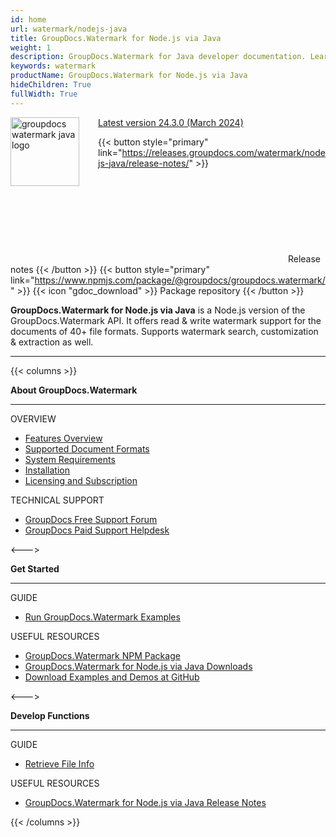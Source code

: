 ```yaml
---
id: home
url: watermark/nodejs-java
title: GroupDocs.Watermark for Node.js via Java
weight: 1
description: GroupDocs.Watermark for Java developer documentation. Learn how to add watermarks using nodejs
keywords: watermark
productName: GroupDocs.Watermark for Node.js via Java
hideChildren: True
fullWidth: True
---
```


<img src="/watermark/nodejs-java/images/home.png" alt="groupdocs watermark java logo" align="left" style="width:110px; margin: 0 30px 0 0"/>

<dt class="flex flex-wrap align-center gdoc-props__meta">
    <a href='https://www.npmjs.com/package/@groupdocs/groupdocs.watermark'>
        <span class="gdoc-props__tag tip">Latest version 24.3.0 (March 2024)</span>
    </a>
</dt>

{{< button style="primary" link="https://releases.groupdocs.com/watermark/nodejs-java/release-notes/" >}} <svg class="gdoc-icon gdoc-product-doc__btn-icon"><use xlink:href="/img/groupdocs-stack.svg#document"></use></svg> Release notes {{< /button >}} 
{{< button style="primary" link="https://www.npmjs.com/package/@groupdocs/groupdocs.watermark/" >}} {{< icon "gdoc_download" >}} Package repository {{< /button >}}


**GroupDocs.Watermark for Node.js via Java** is a Node.js version of the GroupDocs.Watermark API. It offers read & write watermark support for the documents of 40+ file formats. Supports watermark search, customization & extraction as well.

---

{{< columns >}}

<p><b>About GroupDocs.Watermark</b></p>
<hr><p>OVERVIEW</p></hr>
<ul>
	<li><a href='{{< ref "watermark/nodejs-java/getting-started/features-overview" >}}'>Features Overview</a></li>
	<li><a href='{{< ref "watermark/nodejs-java/getting-started/supported-document-formats" >}}'>Supported Document Formats</a></li>
	<li><a href='{{< ref "watermark/nodejs-java/getting-started/system-requirements" >}}'>System Requirements</a></li>
	<li><a href='{{< ref "watermark/nodejs-java/getting-started/installation" >}}'>Installation</a></li>
	<li><a href='{{< ref "watermark/nodejs-java/getting-started/licensing-and-evaluation-limitations" >}}'>Licensing and Subscription</a></li>
</ul>
<p>TECHNICAL SUPPORT</p>
<ul>
	<li><a href="https://forum.groupdocs.com/">GroupDocs Free Support Forum</a></li>
	<li><a href="https://helpdesk.groupdocs.com/">GroupDocs Paid Support Helpdesk</a></li>
</ul>
<--->
<p><b>Get Started</b></p>
<hr><p>GUIDE</p></hr>
<ul>
	<li><a href='{{< ref "watermark/nodejs-java/getting-started/how-to-run-examples" >}}'>Run GroupDocs.Watermark Examples</a></li>
</ul>
<p>USEFUL RESOURCES</p>
<ul>
	<li><a href="https://www.npmjs.com/package/@groupdocs/groupdocs.watermark">GroupDocs.Watermark NPM Package</a></li>
	</li><li><a href="https://downloads.groupdocs.com/watermark/nodejs-java">GroupDocs.Watermark for Node.js via Java Downloads</a></li>
	<li><a href="https://github.com/groupdocs-watermark/GroupDocs.Watermark-for-Node.js-via-Java/">Download Examples and Demos at GitHub</a></li>
</ul>
<--->
<p><b>Develop Functions</b></p>
<hr><p>GUIDE</p></hr>
<ul>
	<li><a href='{{< ref "watermark/nodejs-java/developer-guide/basic-usage/get-file-info" >}}'>Retrieve File Info</a></li>			
</ul>
<p>USEFUL RESOURCES</p>
<ul>
	<!--li><a href="https://reference.groupdocs.com/watermark/nodejs-java">GroupDocs.Watermark for Node.js via Java API Reference</a></li-->
	<li><a href='https://releases.groupdocs.com/watermark/nodejs-java/release-notes/'>GroupDocs.Watermark for Node.js via Java Release Notes</a></li>
</ul>
{{< /columns >}}
